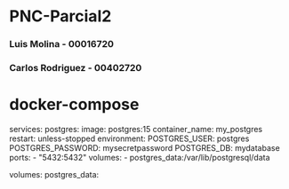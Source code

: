 # PNC-Parcial2

### Luis Molina - 00016720
### Carlos Rodriguez - 00402720

# docker-compose
services:
  postgres:
    image: postgres:15
    container_name: my_postgres
    restart: unless-stopped
    environment:
      POSTGRES_USER: postgres
      POSTGRES_PASSWORD: mysecretpassword
      POSTGRES_DB: mydatabase
    ports:
      - "5432:5432"
    volumes:
      - postgres_data:/var/lib/postgresql/data

volumes:
  postgres_data:
